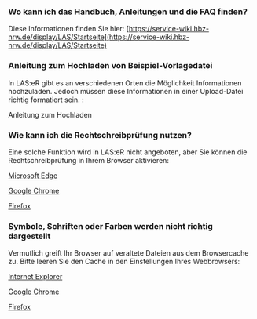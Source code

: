 ### Wo kann ich das Handbuch, Anleitungen und die FAQ finden?

Diese Informationen finden Sie hier: [https://service-wiki.hbz-nrw.de/display/LAS/Startseite](https://service-wiki.hbz-nrw.de/display/LAS/Startseite)

### Anleitung zum Hochladen von Beispiel-Vorlagedatei

In LAS:eR gibt es an verschiedenen Orten die Möglichkeit Informationen hochzuladen. Jedoch müssen diese Informationen in einer Upload-Datei richtig formatiert sein. :

Anleitung zum Hochladen

### Wie kann ich die Rechtschreibprüfung nutzen?

Eine solche Funktion wird in LAS:eR nicht angeboten, aber Sie können die Rechtschreibprüfung in Ihrem Browser aktivieren:

[Microsoft Edge](https://support.microsoft.com/de-de/office/microsoft-editor-pr%C3%BCft-die-grammatik-und-mehr-in-dokumenten-%D0%B5-mails-und-im-internet-91ecbe1b-d021-4e9e-a82e-abc4cd7163d7)

[Google Chrome](https://support.google.com/chrome/answer/12027911?hl=de)

[Firefox](https://support.mozilla.org/de/kb/Rechtschreibpruefung-nutzen)

### Symbole, Schriften oder Farben werden nicht richtig dargestellt

Vermutlich greift Ihr Browser auf veraltete Dateien aus dem Browsercache zu. Bitte leeren Sie den Cache in den Einstellungen Ihres Webbrowsers:

[Internet Explorer](https://support.microsoft.com/de-de/help/17438/windows-internet-explorer-view-delete-browsing-history)

[Google Chrome](https://support.google.com/chrome/answer/2392709?hl=de&ref_topic=7438008)

[Firefox](https://support.mozilla.org/de/kb/Wie-Sie-den-Cache-leeren-konnen#w_cache-manuell-leeren)

